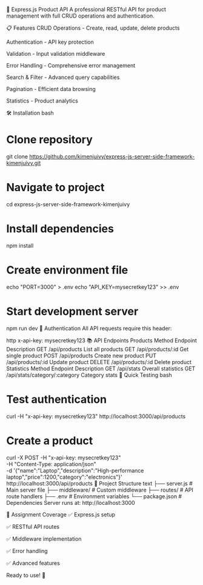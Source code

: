 🚀 Express.js Product API
A professional RESTful API for product management with full CRUD operations and authentication.

📋 Features
CRUD Operations - Create, read, update, delete products

Authentication - API key protection

Validation - Input validation middleware

Error Handling - Comprehensive error management

Search & Filter - Advanced query capabilities

Pagination - Efficient data browsing

Statistics - Product analytics

🛠️ Installation
bash
# Clone repository
git clone https://github.com/kimenjuivy/express-js-server-side-framework-kimenjuivy.git

# Navigate to project
cd express-js-server-side-framework-kimenjuivy

# Install dependencies
npm install

# Create environment file
echo "PORT=3000" > .env
echo "API_KEY=mysecretkey123" >> .env

# Start development server
npm run dev
🔑 Authentication
All API requests require this header:

http
x-api-key: mysecretkey123
📚 API Endpoints
Products
Method	Endpoint	Description
GET	/api/products	List all products
GET	/api/products/:id	Get single product
POST	/api/products	Create new product
PUT	/api/products/:id	Update product
DELETE	/api/products/:id	Delete product
Statistics
Method	Endpoint	Description
GET	/api/stats	Overall statistics
GET	/api/stats/category/:category	Category stats
🧪 Quick Testing
bash
# Test authentication
curl -H "x-api-key: mysecretkey123" http://localhost:3000/api/products

# Create a product
curl -X POST -H "x-api-key: mysecretkey123" \
  -H "Content-Type: application/json" \
  -d '{"name":"Laptop","description":"High-performance laptop","price":1200,"category":"electronics"}' \
  http://localhost:3000/api/products
📁 Project Structure
text
├── server.js          # Main server file
├── middleware/        # Custom middleware
├── routes/           # API route handlers
├── .env             # Environment variables
└── package.json     # Dependencies
Server runs at: http://localhost:3000

🎯 Assignment Coverage
✅ Express.js setup

✅ RESTful API routes

✅ Middleware implementation

✅ Error handling

✅ Advanced features

Ready to use! 🚀

